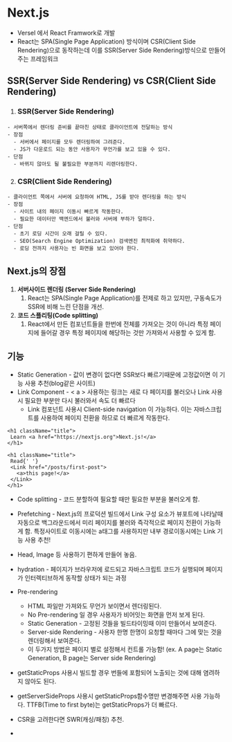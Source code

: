 # Next.js
  * Versel 에서 React Framwork로 개발
  * React는 SPA(Single Page Application) 방식이며 CSR(Client Side Rendering)으로 동작하는데 이를 SSR(Server Side Rendering)방식으로 만들어주는 프레임워크
  
## SSR(Server Side Rendering) vs CSR(Client Side Rendering)
  1. <h3>SSR(Server Side Rendering)</h3>
    - 서버쪽에서 렌더링 준비를 끝마친 상태로 클라이언트에 전달하는 방식
    - 장점
      - 서버에서 페이지를 모두 렌더링하여 그려준다.
      - JS가 다운로드 되는 동안 사용자가 무언가를 보고 있을 수 있다.
    - 단점
      - 바뀌지 않아도 될 불필요한 부분까지 리렌더링한다.
      
  2. <h3>CSR(Client Side Rendering)</h3>
    - 클라이언트 쪽에서 서버에 요청하여 HTML, JS를 받아 렌더링을 하는 방식
    - 장점
      - 사이트 내의 페이지 이동시 빠르게 작동한다.
      - 필요한 데이터만 백엔드에서 불러와 서버에 부하가 덜하다.
    - 단점
      - 초기 로딩 시간이 오래 걸릴 수 있다.
      - SEO(Search Engine Optimization) 검색엔진 최적화에 취약하다.
      - 로딩 전까지 사용자는 빈 화면을 보고 있어야 한다.
    
## Next.js의 장점
1. **서버사이드 렌더링 (Server Side Rendering)**
    1. React는 SPA(Single Page Application)를 전제로 하고 있지만, 구동속도가 SSR에 비해 느린 단점을 개선.
2. **코드 스플리팅(Code splitting)**
    1. React에서 만든 컴포넌트들을 한번에 전체를 가져오는 것이 아니라 특정 페이지에 들어갈 경우 특정 페이지에 해당하는 것만 가져와서 사용할 수 있게 함.

## 기능
 * Static Generation - 값이 변경이 없다면 SSR보다 빠르기때문에 고정값이면 이 기능 사용 추천(blog같은 사이트)
 * Link Component - < a > 사용하는 링크는 새로 다 페이지를 불러오나 Link 사용시 필요한 부분만 다시 불러와서 속도 더 빠르다
   * Link 컴포넌트 사용시 Client-side navigation 이 가능하다. 이는 자바스크립트를 사용하여 페이지 전환을 하므로 더 빠르게 작동한다.
 ```
 <h1 className="title">
  Learn <a href="https://nextjs.org">Next.js!</a>
</h1>
 ```
 
 ```
 <h1 className="title">
  Read{' '}
  <Link href="/posts/first-post">
    <a>this page!</a>
  </Link>
</h1>
 ```
  * Code splitting - 코드 분할하여 필요할 때만 필요한 부분을 불러오게 함.
  * Prefetching - Next.js의 프로덕션 빌드에서 Link 구성 요소가 뷰포트에 나타날때 자동으로 백그라운드에서 미리 페이지를 불러와 즉각적으로 페이지 전환이 가능하게 함. 특정사이트로 이동시에는 a태그를 사용하지만 내부 경로이동시에는 Link 기능 사용 추천!
  * Head, Image 등 사용하기 편하게 만들어 놓음.
 
  * hydration - 페이지가 브라우저에 로드되고 자바스크립트 코드가 실행되며 페이지가 인터렉티브하게 동작할 상태가 되는 과정
  * Pre-rendering
    * HTML 파일만 가져와도 무언가 보이면서 렌더링된다.
    * No Pre-rendering 일 경우 사용자가 비어잇는 화면을 먼저 보게 된다.
    * Static Generation - 고정된 것들을 빌드타이밍때 이미 만들어서 보여준다.
    * Server-side Rendering - 사용자 한명 한명이 요청할 때마다 그에 맞는 것을 렌더링해서 보여준다.
    * 이 두가지 방법은 페이지 별로 설정해서 컨트롤 가능함! (ex. A page는 Static Generation, B page는 Server side Rendering)
  * getStaticProps 사용시 빌드할 경우 번들에 포함되어 노출되는 것에 대해 염려하지 않아도 된다.
  * getServerSideProps 사용시 getStaticProps함수명만 변경해주면 사용 가능하다. TTFB(Time to first byte)는 getStaticProps가 더 빠르다.
  * CSR을 고려한다면 SWR(캐싱/패칭) 추천.
  * 
